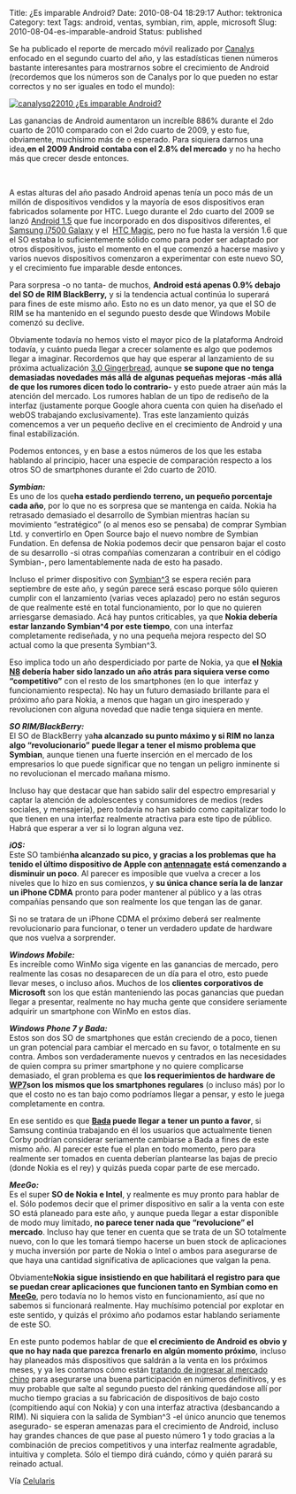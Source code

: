 Title: ¿Es imparable Android?
Date: 2010-08-04 18:29:17
Author: tektronica
Category: text
Tags: android, ventas, symbian, rim, apple, microsoft
Slug: 2010-08-04-es-imparable-android
Status: published

Se ha publicado el reporte de mercado móvil realizado por
[Canalys](http://www.canalys.com/) enfocado en el segundo cuarto del
año, y las estadísticas tienen números bastante interesantes para
mostrarnos sobre el crecimiento de Android (recordemos que los números
son de Canalys por lo que pueden no estar correctos y no ser iguales en
todo el mundo):<!-- more -->



</p>

[![canalysq22010 ¿Es imparable
Android?](http://www.celularis.com/wp-content/uploads/2010/08/canalysq22010.jpg "¿Es imparable Android?")](http://www.celularis.com/wp-content/uploads/2010/08/canalysq22010.jpg)



</p>

Las ganancias de Android aumentaron un increíble 886% durante el 2do
cuarto de 2010 comparado con el 2do cuarto de 2009, y esto fue,
obviamente, muchísimo más de o esperado. Para siquiera darnos una
idea,**en el 2009 Android contaba con el 2.8% del mercado** y no ha
hecho más que crecer desde entonces.



</p>

<span id="more-55686"> </span>



</p>

A estas alturas del año pasado Android apenas tenía un poco más de un
millón de dispositivos vendidos y la mayoría de esos dispositivos eran
fabricados solamente por HTC. Luego durante el 2do cuarto del 2009 se
lanzó [Android
1.5](http://www.celularis.com/noticias/lanzamiento-oficial-del-android-15-con-cupcake.php)
que fue incorporado en dos dispositivos diferentes, el  [Samsung i7500
Galaxy](http://www.celularis.com/samsung/samsung-i7500-galaxy-espana-yoigo.php)
y el  [HTC
Magic](http://www.celularis.com/htc/htc-magic-video-imagenes.php), pero
no fue hasta la versión 1.6 que el SO estaba lo suficientemente sólido
como para poder ser adaptado por otros dispositivos, justo el momento en
el que comenzó a hacerse masivo y varios nuevos dispositivos comenzaron
a experimentar con este nuevo SO, y el crecimiento fue imparable desde
entonces.



</p>

Para sorpresa -o no tanta- de muchos, **Android está apenas 0.9% debajo
del SO de RIM BlackBerry,** y si la tendencia actual continúa lo
superará para fines de este mismo año. Esto no es un dato menor, ya que
el SO de RIM se ha mantenido en el segundo puesto desde que Windows
Mobile comenzó su declive.



</p>

Obviamente todavía no hemos visto el mayor pico de la plataforma Android
todavía, y cuánto pueda llegar a crecer solamente es algo que podemos
llegar a imaginar. Recordemos que hay que esperar al lanzamiento de su
próxima actualización [3.0
Gingerbread](http://www.celularis.com/software/primeros-datos-android-3-0-gingerbread.php),
aunque **se supone que no tenga demasiadas novedades más allá de algunas
pequeñas mejoras -más allá de que los rumores dicen todo lo contrario-**
y esto puede atraer aún más la atención del mercado. Los rumores hablan
de un tipo de rediseño de la interfaz (justamente porque Google ahora
cuenta con quien ha diseñado el webOS trabajando exclusivamente). Tras
este lanzamiento quizás comencemos a ver un pequeño declive en el
crecimiento de Android y una final estabilización.



</p>

Podemos entonces, y en base a estos números de los que les estaba
hablando al principio, hacer una especie de comparación respecto a los
otros SO de smartphones durante el 2do cuarto de 2010.



</p>

<span>***Symbian:***</span>  
Es uno de los que**ha estado perdiendo terreno, un pequeño porcentaje
cada año**, por lo que no es sorpresa que se mantenga en caída. Nokia ha
retrasado demasiado el desarrollo de Symbian mientras hacían su
movimiento “estratégico” (o al menos eso se pensaba) de comprar Symbian
Ltd. y convertirlo en Open Source bajo el nuevo nombre de Symbian
Fundation. En defensa de Nokia podemos decir que pensaron bajar el costo
de su desarrollo -si otras compañías comenzaran a contribuir en el
código Symbian-, pero lamentablemente nada de esto ha pasado.



</p>

Incluso el primer dispositivo con
[Symbian\^3](http://www.celularis.com/software/nokia-apuesta-su-suerte-a-symbian3.php)
se espera recién para septiembre de este año, y según parece será escaso
porque sólo quieren cumplir con el lanzamiento (varias veces aplazado)
pero no están seguros de que realmente esté en total funcionamiento, por
lo que no quieren arriesgarse demasiado. Acá hay puntos criticables, ya
que **Nokia debería estar lanzando Symbian\^4 por este tiempo**, con una
interfaz completamente rediseñada, y no una pequeña mejora respecto del
SO actual como la que presenta Symbian\^3.



</p>

Eso implica todo un año desperdiciado por parte de Nokia, ya que **el
[Nokia N8](http://www.celularis.com/nokia/nokia-n8.php) debería haber
sido lanzado un año atrás para siquiera verse como “competitivo”** con
el resto de los smartphones (en lo que  interfaz y funcionamiento
respecta). No hay un futuro demasiado brillante para el próximo año para
Nokia, a menos que hagan un giro inesperado y revolucionen con alguna
novedad que nadie tenga siquiera en mente.



</p>

<span>***SO RIM/BlackBerry:***</span>  
El SO de BlackBerry ya**ha alcanzado su punto máximo y si RIM no lanza
algo “revolucionario” puede llegar a tener el mismo problema que
Symbian**, aunque tienen una fuerte inserción en el mercado de los
empresarios lo que puede significar que no tengan un peligro inminente
si no revolucionan el mercado mañana mismo.



</p>

Incluso hay que destacar que han sabido salir del espectro empresarial y
captar la atención de adolescentes y consumidores de medios (redes
sociales, y mensajería), pero todavía no han sabido como capitalizar
todo lo que tienen en una interfaz realmente atractiva para este tipo de
público. Habrá que esperar a ver si lo logran alguna vez.



</p>

<span>***iOS:***</span>  
Este SO también**ha alcanzado su pico, y gracias a los problemas que ha
tenido el último dispositivo de Apple con
[antennagate](http://www.celularis.com/apple-iphone/antennagate-apple-no-reconoce-sus-errores.php)
está comenzando a disminuir un poco**. Al parecer es imposible que
vuelva a crecer a los niveles que lo hizo en sus comienzos, y **su única
chance sería la de lanzar un iPhone CDMA** pronto para poder mantener al
público y a las otras compañías pensando que son realmente los que
tengan las de ganar.



</p>

Si no se tratara de un iPhone CDMA el próximo deberá ser realmente
revolucionario para funcionar, o tener un verdadero update de hardware
que nos vuelva a sorprender.



</p>

<span>***Windows Mobile:***</span>  
Es increíble como WinMo siga vigente en las ganancias de mercado, pero
realmente las cosas no desaparecen de un día para el otro, esto puede
llevar meses, o incluso años. Muchos de los **clientes corporativos de
Microsoft** son los que están manteniendo las pocas ganancias que puedan
llegar a presentar, realmente no hay mucha gente que considere
seriamente adquirir un smartphone con WinMo en estos días.



</p>

<span>***Windows Phone 7 y Bada:***</span>  
Estos son dos SO de smartphones que están creciendo de a poco, tienen
un gran potencial para cambiar el mercado en su favor, o totalmente en
su contra. Ambos son verdaderamente nuevos y centrados en las
necesidades de quien compra su primer smartphone y no quiere complicarse
demasiado, el gran problema es que **los requerimientos de hardware de
[WP7](http://www.celularis.com/software/windows-phone-7-no-tendra-multitarea-ni-copiar-y-pegar.php)son
los mismos que los smartphones regulares** (o incluso más) por lo que el
costo no es tan bajo como podríamos llegar a pensar, y esto le juega
completamente en contra.



</p>

En ese sentido es que
**[Bada](http://www.celularis.com/samsung/bada-samsung.php) puede llegar
a tener un punto a favor**, si Samsung continúa trabajando en él los
usuarios que actualmente tienen Corby podrían considerar seriamente
cambiarse a Bada a fines de este mismo año. Al parecer este fue el plan
en todo momento, pero para realmente ser tomados en cuenta deberían
plantearse las bajas de precio (donde Nokia es el rey) y quizás pueda
copar parte de ese mercado.



</p>

<span>***MeeGo:***</span>  
Es el super **SO de Nokia e Intel**, y realmente es muy pronto para
hablar de el. Sólo podemos decir que el primer dispositivo en salir a la
venta con este SO está planeado para este año, y aunque pueda llegar a
estar disponible de modo muy limitado, **no parece tener nada que
“revolucione” el mercado**. Incluso hay que tener en cuenta que se trata
de un SO totalmente nuevo, con lo que les tomará tiempo hacerse un buen
stock de aplicaciones y mucha inversión por parte de Nokia o Intel o
ambos para asegurarse de que haya una cantidad significativa de
aplicaciones que valgan la pena.



</p>

Obviamente**Nokia sigue insistiendo en que habilitará el registro para
que se puedan crear aplicaciones que funcionen tanto en Symbian como en
[MeeGo](http://www.celularis.com/nokia/meego-sera-el-sistema-operativo-de-los-principales-fabricantes-de-automoviles.php)**,
pero todavía no lo hemos visto en funcionamiento, así que no sabemos si
funcionará realmente. Hay muchísimo potencial por explotar en este
sentido, y quizás el próximo año podamos estar hablando seriamente de
este SO.



</p>

En este punto podemos hablar de que **el crecimiento de Android es obvio
y que no hay nada que parezca frenarlo en algún momento próximo**,
incluso hay planeados más dispositivos que saldrán a la venta en los
próximos meses, y ya les contamos cómo están [tratando de ingresar al
mercado
chino](http://www.celularis.com/mercado/android-se-prepara-para-dominar-en-china.php)
para asegurarse una buena participación en números definitivos, y es muy
probable que salte al segundo puesto del ránking quedándose allí por
mucho tiempo gracias a su fabricación de dispositivos de bajo costo
(compitiendo aquí con Nokia) y con una interfaz atractiva (desbancando a
RIM). Ni siquiera con la salida de Symbian\^3 -el único anuncio que
tenemos asegurado- se esperan amenazas para el crecimiento de Android,
incluso hay grandes chances de que pase al puesto número 1 y todo
gracias a la combinación de precios competitivos y una interfaz
realmente agradable, intuitiva y completa. Sólo el tiempo dirá cuándo,
cómo y quién parará su reinado actual.



</p>

Vía [Celularis](http://cl.ly/1sj5)

</p>

